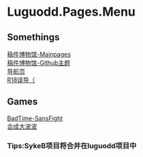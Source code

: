 # Luguodd.Pages.Menu
## Somethings
[稿件博物馆-Mainpages](video.html)<br>
[稿件博物馆-Github主题](video-Github.html)<br>
[导航页](index.html)<br>
[R18误导（](r18/)
## Games
[BadTime-SansFight](game/sans.html)<br>
[合成大波波](game/pb.html)
### Tips:SykeB项目将合并在luguodd项目中
